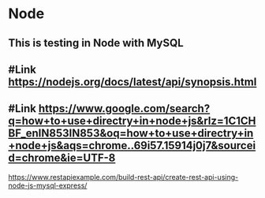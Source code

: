 # Node
This is testing in Node with MySQL
----------------------------------------------------------------------
#Link
https://nodejs.org/docs/latest/api/synopsis.html
----------------------------------------------------------------
#Link
https://www.google.com/search?q=how+to+use+directry+in+node+js&rlz=1C1CHBF_enIN853IN853&oq=how+to+use+directry+in+node+js&aqs=chrome..69i57.15914j0j7&sourceid=chrome&ie=UTF-8
--------------------------------------------------------------------------------------
https://www.restapiexample.com/build-rest-api/create-rest-api-using-node-js-mysql-express/
